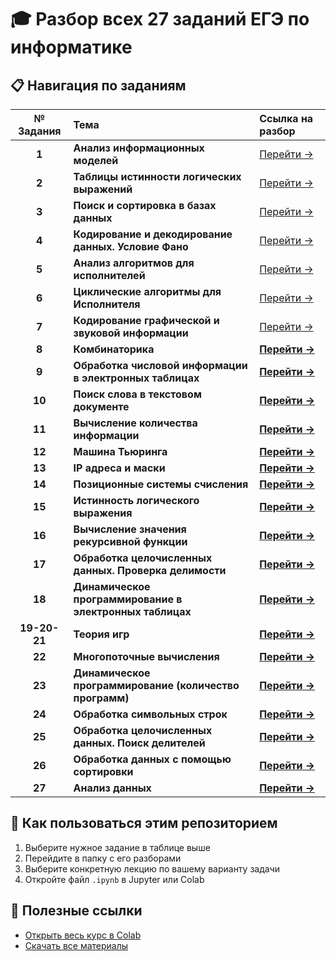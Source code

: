 # 🎓 Разбор всех 27 заданий ЕГЭ по информатике

## 📋 Навигация по заданиям

| № Задания | Тема | Ссылка на разбор |
| :---: | :--- | :--- |
| **1** | **Анализ информационных моделей** | [Перейти →](./task_01/README.md) |
| **2** | **Таблицы истинности логических выражений** | [Перейти →](./task_02/README.md) |
| **3** | **Поиск и сортировка в базах данных** | [Перейти →](./task_03/README.md) |
| **4** | **Кодирование и декодирование данных. Условие Фано** | [Перейти →](./task_04/README.md) |
| **5** | **Анализ алгоритмов для исполнителей** | [Перейти →](./task_05/README.md) |
| **6** | **Циклические алгоритмы для Исполнителя** | [Перейти →](./task_06/README.md) |
| **7** | **Кодирование графической и звуковой информации** | [Перейти →](./task_07/README.md) |
| **8** | **Комбинаторика** | [**Перейти →**](./Lectures/8/README.md) |
| **9** | **Обработка числовой информации в электронных таблицах** | [**Перейти →**](./9/README.md) |
| **10** | **Поиск слова в текстовом документе** | [**Перейти →**](./task_10/README.md) |
| **11** | **Вычисление количества информации** | [**Перейти →**](./task_11/README.md) |
| **12** | **Машина Тьюринга** | [**Перейти →**](./task_12/README.md) |
| **13** | **IP адреса и маски** | [**Перейти →**](./task_13/README.md) |
| **14** | **Позиционные системы счисления** | [**Перейти →**](./task_14/README.md) |
| **15** | **Истинность логического выражения** | [**Перейти →**](./task_15/README.md) |
| **16** | **Вычисление значения рекурсивной функции** | [**Перейти →**](./task_16/README.md) |
| **17** | **Обработка целочисленных данных. Проверка делимости** | [**Перейти →**](./task_17/README.md) |
| **18** | **Динамическое программирование в электронных таблицах** | [**Перейти →**](./task_18/README.md) |
| **19-20-21** | **Теория игр** | [**Перейти →**](./task_19_20_21/README.md) |
| **22** | **Многопоточные вычисления** | [**Перейти →**](./task_22/README.md) |
| **23** | **Динамическое программирование (количество программ)** | [**Перейти →**](./task_23/README.md) |
| **24** | **Обработка символьных строк** | [**Перейти →**](./task_24/README.md) |
| **25** | **Обработка целочисленных данных. Поиск делителей** | [**Перейти →**](./task_25/README.md) |
| **26** | **Обработка данных с помощью сортировки** | [**Перейти →**](./task_26/README.md) |
| **27** | **Анализ данных** | [**Перейти →**](./task_27/README.md) |

## 🚀 Как пользоваться этим репозиторием

1. Выберите нужное задание в таблице выше
2. Перейдите в папку с его разборами
3. Выберите конкретную лекцию по вашему варианту задачи
4. Откройте файл `.ipynb` в Jupyter или Colab

## 🔗 Полезные ссылки

* [Открыть весь курс в Colab](https://colab.research.google.com/github/ВАШ_ЛОГИН/НАЗВАНИЕ_РЕПОЗИТОРИЯ/)
* [Скачать все материалы](./archive.zip)
